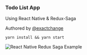### Todo List App

Using React Native & Redux-Saga

Authored by [@exactchange](https://github.com/exactchange)

```
yarn install && yarn start
```
![React Native Redux Saga Example](https://www.bennyschmidt.com/cdn/gif/redux-saga-todo.gif)

